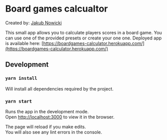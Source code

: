 # Board games calcualtor

Created by: [Jakub Nowicki](q.nowicki@gmail.com)

This small app allows you to calculate players scores in a board game. You can use one of the provided presets or create your one one. Deployed app is available here: [https://boardgames-calculator.herokuapp.com/](https://boardgames-calculator.herokuapp.com/)

## Development

### `yarn install`

Will install all dependencies required by the project.

### `yarn start`

Runs the app in the development mode.<br />
Open [http://localhost:3000](http://localhost:3000) to view it in the browser.

The page will reload if you make edits.<br />
You will also see any lint errors in the console.
